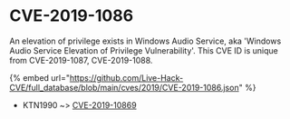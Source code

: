 # CVE-2019-1086

An elevation of privilege exists in Windows Audio Service, aka 'Windows Audio Service Elevation of Privilege Vulnerability'. This CVE ID is unique from CVE-2019-1087, CVE-2019-1088.

{% embed url="https://github.com/Live-Hack-CVE/full_database/blob/main/cves/2019/CVE-2019-1086.json" %}


* KTN1990 ~> [CVE-2019-10869](https://zeste.alice-snow.ru/2019/database/cve-2019-1086/cve-2019-10869-ktn1990)